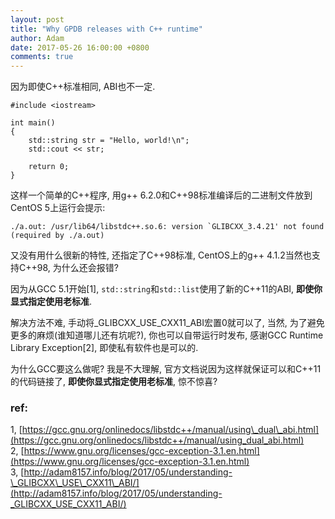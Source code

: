 ```yaml
---
layout: post
title: "Why GPDB releases with C++ runtime"
author: Adam
date: 2017-05-26 16:00:00 +0800
comments: true
---
```


因为即使C++标准相同, ABI也不一定.

	#include <iostream>
	
	int main()
	{
	    std::string str = "Hello, world!\n";
	    std::cout << str;
	
	    return 0;
	}

这样一个简单的C++程序, 用g++ 6.2.0和C++98标准编译后的二进制文件放到CentOS 5上运行会提示:

	./a.out: /usr/lib64/libstdc++.so.6: version `GLIBCXX_3.4.21' not found (required by ./a.out)

又没有用什么很新的特性, 还指定了C++98标准, CentOS上的g++ 4.1.2当然也支持C++98, 为什么还会报错?

因为从GCC 5.1开始[1], `std::string`和`std::list`使用了新的C++11的ABI, **即使你显式指定使用老标准**.

解决方法不难, 手动将\_GLIBCXX\_USE\_CXX11\_ABI宏置0就可以了, 当然, 为了避免更多的麻烦(谁知道哪儿还有坑呢?), 你也可以自带运行时发布, 感谢GCC Runtime Library Exception[2], 即使私有软件也是可以的.

为什么GCC要这么做呢? 我是不大理解, 官方文档说因为这样就保证可以和C++11的代码链接了, **即使你显式指定使用老标准**, 惊不惊喜?

### ref:
1, [https://gcc.gnu.org/onlinedocs/libstdc++/manual/using\_dual\_abi.html](https://gcc.gnu.org/onlinedocs/libstdc++/manual/using_dual_abi.html)  
2, [https://www.gnu.org/licenses/gcc-exception-3.1.en.html](https://www.gnu.org/licenses/gcc-exception-3.1.en.html)  
3, [http://adam8157.info/blog/2017/05/understanding-\_GLIBCXX\_USE\_CXX11\_ABI/](http://adam8157.info/blog/2017/05/understanding-_GLIBCXX_USE_CXX11_ABI/)
